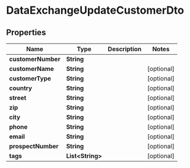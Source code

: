 

# DataExchangeUpdateCustomerDto


## Properties

| Name | Type | Description | Notes |
|------------ | ------------- | ------------- | -------------|
|**customerNumber** | **String** |  |  |
|**customerName** | **String** |  |  [optional] |
|**customerType** | **String** |  |  [optional] |
|**country** | **String** |  |  [optional] |
|**street** | **String** |  |  [optional] |
|**zip** | **String** |  |  [optional] |
|**city** | **String** |  |  [optional] |
|**phone** | **String** |  |  [optional] |
|**email** | **String** |  |  [optional] |
|**prospectNumber** | **String** |  |  [optional] |
|**tags** | **List&lt;String&gt;** |  |  [optional] |



